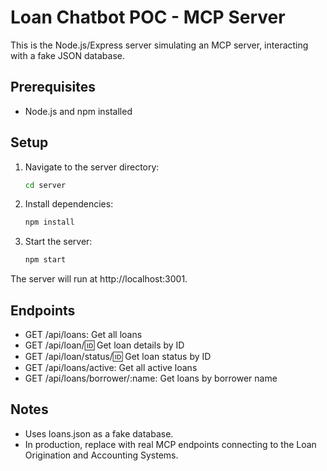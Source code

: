 # Loan Chatbot POC - MCP Server

This is the Node.js/Express server simulating an MCP server, interacting with a fake JSON database.

## Prerequisites

- Node.js and npm installed

## Setup

1. Navigate to the server directory:
   ```bash
   cd server
   ```
2. Install dependencies:
   ```bash
   npm install
   ```
3. Start the server:
   ```bash
   npm start
   ```

The server will run at http://localhost:3001.

## Endpoints

- GET /api/loans: Get all loans
- GET /api/loan/:id: Get loan details by ID
- GET /api/loan/status/:id: Get loan status by ID
- GET /api/loans/active: Get all active loans
- GET /api/loans/borrower/:name: Get loans by borrower name

## Notes

- Uses loans.json as a fake database.
- In production, replace with real MCP endpoints connecting to the Loan Origination and Accounting Systems.
